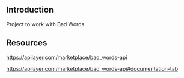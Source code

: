 ## Introduction

Project to work with Bad Words.

## Resources

<https://apilayer.com/marketplace/bad_words-api>

<https://apilayer.com/marketplace/bad_words-api#documentation-tab>

